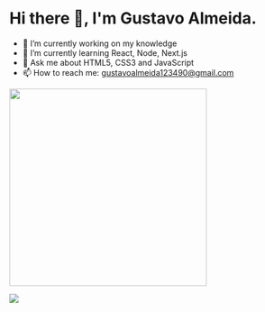 
 <h1>Hi there 👋, I'm Gustavo Almeida.</h1>

- 🔭 I’m currently working on my knowledge
- 🌱 I’m currently learning React, Node, Next.js
- 💬 Ask me about HTML5, CSS3 and JavaScript
- 📫 How to reach me: gustavoalmeida123490@gmail.com

<img src="https://media1.giphy.com/media/Q7SKqn3G97xpmfSOvG/giphy.gif" width="350" height="350" align="center" />

<a href="https://www.linkedin.com/in/gustavo-henrique-martins-de-almeida-0239521b8/"><img align="center" src="https://pngimg.com/uploads/linkedIn/linkedIn_PNG32.png" /></a>

                                                                        
